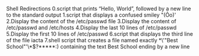 Shell Redirections
0.script that prints “Hello, World”, followed by a new line to the standard output
1.script that displays a confused smiley "(Ôo)'
2.Display the content of the /etc/passwd file
3.Display the content of /etc/passwd and /etc/hosts
4.Display the last 10 lines of /etc/passwd
5.Display the first 10 lines of /etc/passwd
6.script that displays the third line of the file iacta
7.shell script that creates a file named exactly \*\\'"Best School"\'\\*$\?\*\*\*\*\*:) containing the text Best School ending by a new line
